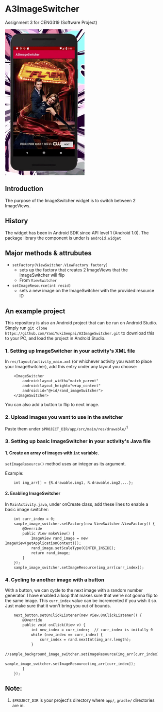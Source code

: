 # A3ImageSwitcher
Assignment 3 for CENG319 (Software Project)

![Demo](.readme_src/demo.gif)

## Introduction
The purpose of the ImageSwitcher widget is to switch between 2 ImageViews. 

## History
The widget has been in Android SDK since API level 1 (Android 1.0).  The package library the component is under is  `android.widget`

## Major methods & attrubutes
* `setFactory(ViewSwitcher.ViewFactory factory)`
    * sets up the factory that creates 2 ImageViews that the ImageSwitcher will flip
    * From `ViewSwitcher`
* `setImageResource(int resid)`
    * sets a new image on the ImageSwitcher with the provided resource ID

## An example project
This repository is also an Android project that can be run on Android Studio.  Simply run `git clone https://github.com/YamiYukiSenpai/A3ImageSwitcher.git` to download this to your PC, and load the project in Android Studio.

### 1. Setting up ImageSwitcher in your activity's XML file
In `res/layout/activity_main.xml` (or whichever activity you want to place your ImageSwitcher), add this entry under any layout you choose:

        <ImageSwitcher
            android:layout_width="match_parent"
            android:layout_height="wrap_content"
            android:id="@+id/rand_imageSwitcher">
        </ImageSwitcher>
You can also add a button to flip to next image.

### 2. Upload images you want to use in the switcher
Paste them under `$PROJECT_DIR/app/src/main/res/drawable/`<sup>1</sup>

### 3. Setting up basic ImageSwitcher in your activity's Java file
#### 1. Create an array of images with `int` variable.
`setImageResource()` method uses an integer as its argument.

Example:

        int img_arr[] = {R.drawable.img1, R.drawable.img2,...};

#### 2. Enabling ImageSwitcher
In `MainActivity.java`, under onCreate class, add these lines to enable a basic image switcher:

        int curr_index = 0;
        sample_image_switcher.setFactory(new ViewSwitcher.ViewFactory() {
            @Override
            public View makeView() {
                ImageView rand_image = new ImageView(getApplicationContext());
                rand_image.setScaleType(CENTER_INSIDE);
                return rand_image;
            }
        });
        sample_image_switcher.setImageResource(img_arr[curr_index]);

### 4. Cycling to another image with a button
With a button, we can cycle to the next image with a random number generator.  I have enabled a loop that makes sure that we're not gonna flip to the same image.
This `curr_index` value can be incremented if you wish it so.  Just make sure that it won't bring you out of bounds.

        next_button.setOnClickListener(new View.OnClickListener() {
            @Override
            public void onClick(View v) {
                int new_index = curr_index;  // curr_index is initally 0
                while (new_index == curr_index) {
                    curr_index = rand.nextInt(img_arr.length);
                }
                //sample_background_image_switcher.setImageResource(img_arr[curr_index]);
                sample_image_switcher.setImageResource(img_arr[curr_index]);
            }
        });

## Note:
1. `$PROJECT_DIR` is your project's directory where `app/`, `gradle/` directories are in.
